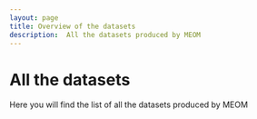 ```yaml
---
layout: page
title: Overview of the datasets
description:  All the datasets produced by MEOM
---
```


# All the datasets

Here you will find the list of all the datasets produced by MEOM

